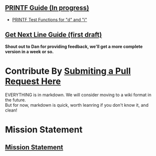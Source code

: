 

## <a href="http://www.everettgould.com/42cliffnotes/printf_strat.html">PRINTF Guide (In progress)</a>

  * <a href="http://www.everettgould.com/42cliffnotes/ft_printf_debug_funcs_1.html">PRINTF Test Functions for "d" and "i"</a>

## <a href="http://www.everettgould.com/42cliffnotes/get_next_line.html">Get Next Line Guide (first draft)</a>

**Shout out to Dan for providing feedback, we'll get a more complete version in a week or so.**


# Contribute By <a href="https://github.com/theporpoise/42cliffnotes">Submiting a Pull Request Here</a>
EVERYTHING is in markdown.  We will consider moving to a wiki format in the future.  
But for now, markdown is quick, worth leanring if you don't know it, and clean!

# Mission Statement
## <a href="http://www.everettgould.com/42cliffnotes/readme.md">Mission Statement</a>

